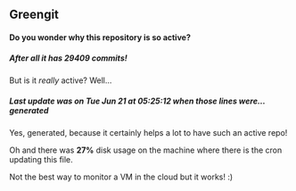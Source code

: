 ## Greengit

#### Do you wonder why this repository is so active?

##### After all it has 29409 commits!

But is it *really* active? Well...

##### Last update was on Tue Jun 21 at 05:25:12 when those lines were... generated

Yes, generated, because it certainly helps a lot to have such an active repo!

Oh and there was **27%** disk usage on the machine
where there is the cron updating this file.

Not the best way to monitor a VM in the cloud but it works! :)
